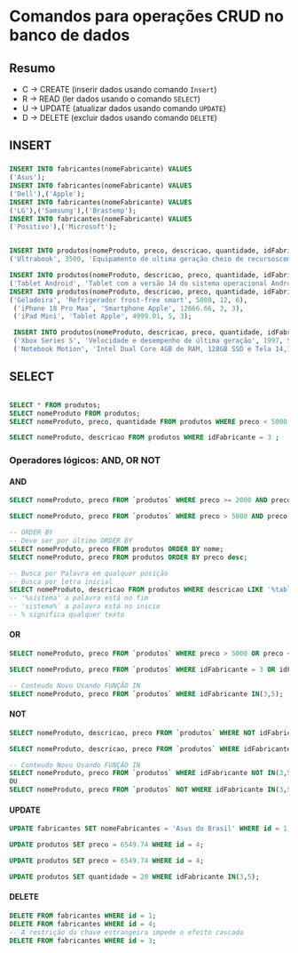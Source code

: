 # Comandos para operações CRUD no banco de dados

## Resumo
- C -> CREATE (inserir dados usando comando `Insert`) 
- R -> READ (ler dados usando o comando  `SELECT`) <!--SELECT coluna_Name FROM table_name; -->
- U -> UPDATE (atualizar dados usando comando `UPDATE`) <!-- UPDATE table_name SET nomeColuna = new_value WHERE id = 1   -->
- D -> DELETE (excluir dados usando comando `DELETE`)
<!-- DELETE from tbl_autores WHERE IdAutor = 19;-->

## INSERT
### 
```sql
INSERT INTO fabricantes(nomeFabricante) VALUES
('Asus'); 
INSERT INTO fabricantes(nomeFabricante) VALUES
('Dell'),('Apple'); 
INSERT INTO fabricantes(nomeFabricante) VALUES
('LG'),('Samsung'),('Brastemp');
INSERT INTO fabricantes(nomeFabricante) VALUES
('Positivo'),('Microsoft');  


INSERT INTO produtos(nomeProduto, preco, descricao, quantidade, idFabricante) VALUES
('Ultrabook', 3500, 'Equipamento de ultima geração cheio de recursoscom processador Intel Core i9', 7, 2);-- Dell = 2

INSERT INTO produtos(nomeProduto, descricao, preco, quantidade, idFabricante) VALUES
('Tablet Android', 'Tablet com a versão 14 do sistema operacional Android', 1500.99, 5, 5);
INSERT INTO produtos(nomeProduto, descricao, preco, quantidade, idFabricante) VALUES
('Geladeira', 'Refrigerador frost-free smart', 5000, 12, 6),
 ('iPhone 18 Pro Max', 'Smartphone Apple', 12666.66, 3, 3),
 ('iPad Mini', 'Tablet Apple', 4999.01, 5, 3);

 INSERT INTO produtos(nomeProduto, descricao, preco, quantidade, idFabricante) VALUES 
 ('Xbox Series S', 'Velocidade e desempenho de última geração', 1997, 5, 8),
 ('Notebook Motion', 'Intel Dual Core 4GB de RAM, 128GB SSD e Tela 14,1 polegadas', 1213.65, 8, 7);


```
## SELECT
<!--SELECT coluna_Name FROM table_name; -->

```sql

SELECT * FROM produtos;
SELECT nomeProduto FROM produtos;
SELECT nomeProduto, preco, quantidade FROM produtos WHERE preco < 5000 ;

SELECT nomeProduto, descricao FROM produtos WHERE idFabricante = 3 ;
```
### Operadores lógicos: AND, OR NOT
#### AND

```sql
SELECT nomeProduto, preco FROM `produtos` WHERE preco >= 2000 AND preco <= 6000;

SELECT nomeProduto, preco FROM `produtos` WHERE preco > 5000 AND preco <= 6000;

-- ORDER BY
-- Deve ser por último ORDER BY
SELECT nomeProduto, preco FROM produtos ORDER BY nome;
SELECT nomeProduto, preco FROM produtos ORDER BY preco desc;

-- Busca por Palavra em qualquer posição
-- Busca por letra inicial
SELECT nomeProduto, descricao FROM produtos WHERE descricao LIKE '%tablet%' OR nomeProduto LIKE 'u%';
-- '%sistema' a palavra está no fim
-- 'sistema%' a palavra está no inicio
-- % significa qualquer texto
```



#### OR
```sql
SELECT nomeProduto, preco FROM `produtos` WHERE preco > 5000 OR preco <= 3000;

SELECT nomeProduto, preco FROM `produtos` WHERE idFabricante = 3 OR idFabricante = 5; 

-- Conteudo Novo Usando FUNÇÃO IN
SELECT nomeProduto, preco FROM `produtos` WHERE idFabricante IN(3,5); 
```


#### NOT

```sql
SELECT nomeProduto, descricao, preco FROM `produtos` WHERE NOT idFabricante = 8;

SELECT nomeProduto, descricao, preco FROM `produtos` WHERE idFabricante != 8;

-- Conteudo Novo Usando FUNÇÃO IN
SELECT nomeProduto, preco FROM `produtos` WHERE idFabricante NOT IN(3,5); 
OU
SELECT nomeProduto, preco FROM `produtos` NOT WHERE idFabricante IN(3,5); 
```

#### UPDATE
<!-- UPDATE table_name SET nomeColuna = new_value WHERE id = 1-->

```sql
UPDATE fabricantes SET nomeFabricantes = 'Asus do Brasil' WHERE id = 1;

UPDATE produtos SET preco = 6549.74 WHERE id = 4;

UPDATE produtos SET preco = 6549.74 WHERE id = 4;

UPDATE produtos SET quantidade = 20 WHERE idFabricante IN(3,5);
```

#### DELETE
<!-- DELETE from tbl_autores WHERE IdAutor = 19;-->
```sql
DELETE FROM fabricantes WHERE id = 1;
DELETE FROM fabricantes WHERE id = 4;
-- A restrição da chave estrangeira impede o efeito cascada
DELETE FROM fabricantes WHERE id = 3;
```